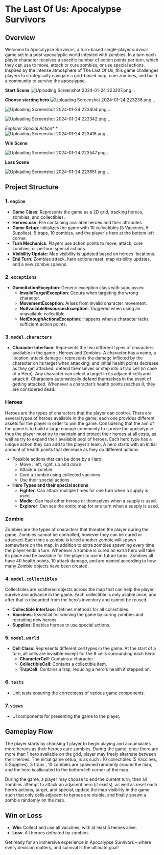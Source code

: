 # The Last Of Us: Apocalypse Survivors

## Overview

Welcome to Apocalypse Survivors, a turn-based single-player survival game set in a post-apocalyptic world infested with zombies. In a turn each player character receives a specific number of action points per turn, which they can use to move, attack or cure zombies, or use special actions. Inspired by the intense atmosphere of The Last Of Us, this game challenges players to strategically navigate a grid-based map, cure zombies, and build a community to survive the apocalypse.

**Start Scene**
![Uploading Screenshot 2024-01-24 223207.png…]()


**Choose starting hero**
![Uploading Screenshot 2024-01-24 223238.png…]()

![Uploading Screenshot 2024-01-24 223404.png…]()

![Uploading Screenshot 2024-01-24 223342.png…]()


*Explorer Special Action**
*![Uploading Screenshot 2024-01-24 223418.png…]()


**Win Scene**

![Uploading Screenshot 2024-01-24 223547.png…]()

**Loss Scene**

![Uploading Screenshot 2024-01-24 223651.png…]()

## Project Structure

### 1. `engine`

- **Game Class**: Represents the game as a 2D grid, tracking heroes, zombies, and collectibles.
- **Heroes.csv**: File containing available heroes and their attributes.
- **Game Setup**: Initializes the game with 10 collectibles (5 Vaccines, 5 Supplies), 5 traps, 10 zombies, and the player's hero at the bottom left corner.
- **Turn Mechanics**: Players use action points to move, attack, cure zombies, or perform special actions.
- **Visibility Update**: Map visibility is updated based on heroes' locations.
- **End Turn**: Zombies attack, hero actions reset, map visibility updates, and a new zombie spawns.

### 2. `exceptions`

- **GameActionException**: Generic exception class with subclasses:
    - **InvalidTargetException**: Occurs when targeting the wrong character.
    - **MovementException**: Arises from invalid character movement.
    - **NoAvailableResourcesException**: Triggered when using an unavailable collectible.
    - **NotEnoughActionsException**: Happens when a character lacks sufficient action points.

### 3. `model.characters`

- **Character Interface**: Represents the two different types of characters available in the game : Heroes and Zombies. 
A character has a name, a location, attack damage ( represents the damage inflicted by the character on its target when attacking) and initial health points decrease as they get attacked, defend themselves or step into a trap cell (in case of a Hero).  Any character can select a target in its adjacent cells and attack it. Characters automatically defend themselves in the event of getting attacked. Whenever a character’s health points reaches 0, they are considered dead.

### Heroes

Heroes are the types of characters that the player can control. There are several types of heroes available in the game, each one provides different assets for the player in order to win the game. Considering that the aim of the game is to build a large enough community to survive the apocalypse thus the player must try to maintain and protect their heroes at all costs, as well as try to expand their available pool of heroes. Each hero type has a unique action they can add to the player’s team. A hero starts with an initial amount of health points that decrease as they do different actions.

- Possible actions that can be done by a Hero:
    - Move : left, right, up and down
    - Attack a zombie
    - Cure a zombie using collected vaccines
    - Use their special actions
- **Hero Types and their special actions**:
    - **Fighter**: Can attack multiple times for one turn when a supply is used.
    - **Medic**: Can heal other heroes or themselves when a supply is used.
    - **Explorer**: Can see the entire map for one turn when a supply is used.

### **Zombie**

Zombies are the types of characters that threaten the player during the game. Zombies cannot be controlled, however they can be cured or attacked. Each time a zombie is killed another zombie will spawn somewhere on the map. In addition to extra zombies spawning every time the player ends a turn. Whenever a zombie is cured an extra hero will take its place and be available for the player to use in future turns. Zombies all have 40 health points, 10 attack damage, and are named according to how many Zombie objects have been created.

### 4. `model.collectibles`

Collectibles are scattered objects across the map that can help the player survive and advance in the game. Each collectible is only usable once, and after that is discarded from the hero’s inventory and cannot be reused.

- **Collectible Interface**: Defines methods for all collectibles.
- **Vaccines**: Essential for winning the game by curing zombies and recruiting new heroes.
- **Supplies**: Enables heroes to use special actions.

### 5. `model.world`

- **Cell Class**: Represents different cell types in the game. At the start of a turn, all cells are invisible except for the 8 cells surrounding each hero:
    - **CharacterCell**: Contains a character.
    - **CollectibleCell**: Contains a collectible item.
    - **TrapCell**: Contains a trap, reducing a hero's health if stepped on.

### 6. `tests`

- Unit tests ensuring the correctness of various game components.

### 7. `views`

- UI components for presenting the game to the player.

## Gameplay Flow

The player starts by choosing 1 player to begin playing and accumulates more heroes as their heroes cure zombies. During the game, once there are more than 1 hero available on the grid, player may freely alternate between their heroes. The initial game setup, is as such : 10 collectibles (5 Vaccines, 5 Supplies), 5 traps , 10 zombies are spawned randomly around the map, and the hero is allocated to the bottom left corner of the map.

During the game, a player may choose to end the current turn, then all zombies attempt to attack an adjacent hero (if exists), as well as reset each hero’s actions, target, and special, update the map visibility in the game such that only cells adjacent to heroes are visible, and finally spawn a zombie randomly on the map.

## Win or Loss

- **Win**: Collect and use all vaccines, with at least 5 heroes alive.
- **Loss**: All heroes defeated by zombies.

Get ready for an immersive experience in Apocalypse Survivors – where every decision matters, and survival is the ultimate goal!
